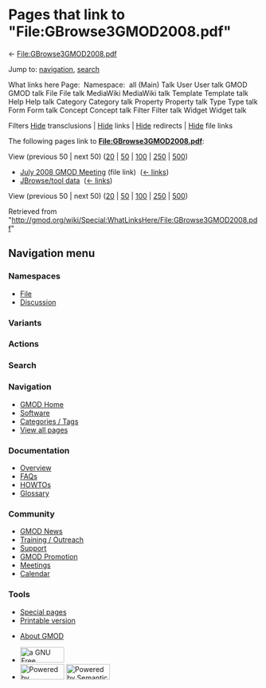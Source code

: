 <div id="mw-page-base" class="noprint">

</div>

<div id="mw-head-base" class="noprint">

</div>

<div id="content" class="mw-body" role="main">

<span id="top"></span>

<div id="mw-js-message" style="display:none;">

</div>



# <span dir="auto">Pages that link to "File:GBrowse3GMOD2008.pdf"</span>

<div id="bodyContent">

<div id="contentSub">

←
[File:GBrowse3GMOD2008.pdf](/wiki/File:GBrowse3GMOD2008.pdf "File:GBrowse3GMOD2008.pdf")

</div>

<div id="jump-to-nav" class="mw-jump">

Jump to: [navigation](#mw-navigation), [search](#p-search)

</div>

<div id="mw-content-text">

What links here Page:  Namespace:  all (Main) Talk User User talk GMOD
GMOD talk File File talk MediaWiki MediaWiki talk Template Template talk
Help Help talk Category Category talk Property Property talk Type Type
talk Form Form talk Concept Concept talk Filter Filter talk Widget
Widget talk

Filters
[Hide](/mediawiki/index.php?title=Special:WhatLinksHere/File:GBrowse3GMOD2008.pdf&hidetrans=1 "Special:WhatLinksHere/File:GBrowse3GMOD2008.pdf")
transclusions \|
[Hide](/mediawiki/index.php?title=Special:WhatLinksHere/File:GBrowse3GMOD2008.pdf&hidelinks=1 "Special:WhatLinksHere/File:GBrowse3GMOD2008.pdf")
links \|
[Hide](/mediawiki/index.php?title=Special:WhatLinksHere/File:GBrowse3GMOD2008.pdf&hideredirs=1 "Special:WhatLinksHere/File:GBrowse3GMOD2008.pdf")
redirects \|
[Hide](/mediawiki/index.php?title=Special:WhatLinksHere/File:GBrowse3GMOD2008.pdf&hideimages=1 "Special:WhatLinksHere/File:GBrowse3GMOD2008.pdf")
file links

The following pages link to
**[File:GBrowse3GMOD2008.pdf](/wiki/File:GBrowse3GMOD2008.pdf "File:GBrowse3GMOD2008.pdf")**:

View (previous 50 \| next 50)
([20](/mediawiki/index.php?title=Special:WhatLinksHere/File:GBrowse3GMOD2008.pdf&limit=20 "Special:WhatLinksHere/File:GBrowse3GMOD2008.pdf")
\|
[50](/mediawiki/index.php?title=Special:WhatLinksHere/File:GBrowse3GMOD2008.pdf&limit=50 "Special:WhatLinksHere/File:GBrowse3GMOD2008.pdf")
\|
[100](/mediawiki/index.php?title=Special:WhatLinksHere/File:GBrowse3GMOD2008.pdf&limit=100 "Special:WhatLinksHere/File:GBrowse3GMOD2008.pdf")
\|
[250](/mediawiki/index.php?title=Special:WhatLinksHere/File:GBrowse3GMOD2008.pdf&limit=250 "Special:WhatLinksHere/File:GBrowse3GMOD2008.pdf")
\|
[500](/mediawiki/index.php?title=Special:WhatLinksHere/File:GBrowse3GMOD2008.pdf&limit=500 "Special:WhatLinksHere/File:GBrowse3GMOD2008.pdf"))

- [July 2008 GMOD
  Meeting](/wiki/July_2008_GMOD_Meeting "July 2008 GMOD Meeting") (file
  link) ‎ <span class="mw-whatlinkshere-tools">([←
  links](/mediawiki/index.php?title=Special:WhatLinksHere&target=July+2008+GMOD+Meeting "Special:WhatLinksHere"))</span>
- [JBrowse/tool data](/wiki/JBrowse/tool_data "JBrowse/tool data") ‎
  <span class="mw-whatlinkshere-tools">([←
  links](/mediawiki/index.php?title=Special:WhatLinksHere&target=JBrowse%2Ftool+data "Special:WhatLinksHere"))</span>

View (previous 50 \| next 50)
([20](/mediawiki/index.php?title=Special:WhatLinksHere/File:GBrowse3GMOD2008.pdf&limit=20 "Special:WhatLinksHere/File:GBrowse3GMOD2008.pdf")
\|
[50](/mediawiki/index.php?title=Special:WhatLinksHere/File:GBrowse3GMOD2008.pdf&limit=50 "Special:WhatLinksHere/File:GBrowse3GMOD2008.pdf")
\|
[100](/mediawiki/index.php?title=Special:WhatLinksHere/File:GBrowse3GMOD2008.pdf&limit=100 "Special:WhatLinksHere/File:GBrowse3GMOD2008.pdf")
\|
[250](/mediawiki/index.php?title=Special:WhatLinksHere/File:GBrowse3GMOD2008.pdf&limit=250 "Special:WhatLinksHere/File:GBrowse3GMOD2008.pdf")
\|
[500](/mediawiki/index.php?title=Special:WhatLinksHere/File:GBrowse3GMOD2008.pdf&limit=500 "Special:WhatLinksHere/File:GBrowse3GMOD2008.pdf"))

</div>

<div class="printfooter">

Retrieved from
"<http://gmod.org/wiki/Special:WhatLinksHere/File:GBrowse3GMOD2008.pdf>"

</div>

<div id="catlinks" class="catlinks catlinks-allhidden">

</div>

<div class="visualClear">

</div>

</div>

</div>

<div id="mw-navigation">

## Navigation menu

<div id="mw-head">



<div id="left-navigation">

<div id="p-namespaces" class="vectorTabs" role="navigation"
aria-labelledby="p-namespaces-label">

### Namespaces

- <span id="ca-nstab-image"><a href="/wiki/File:GBrowse3GMOD2008.pdf" accesskey="c"
  title="View the file page [c]">File</a></span>
- <span id="ca-talk"><a
  href="/mediawiki/index.php?title=File_talk:GBrowse3GMOD2008.pdf&amp;action=edit&amp;redlink=1"
  accesskey="t"
  title="Discussion about the content page [t]">Discussion</a></span>

</div>

<div id="p-variants" class="vectorMenu emptyPortlet" role="navigation"
aria-labelledby="p-variants-label">

### 

### Variants[](#)

<div class="menu">

</div>

</div>

</div>

<div id="right-navigation">



<div id="p-cactions" class="vectorMenu emptyPortlet" role="navigation"
aria-labelledby="p-cactions-label">

### Actions[](#)

<div class="menu">

</div>

</div>

<div id="p-search" role="search">

### Search

<div id="simpleSearch">

</div>

</div>

</div>

</div>

<div id="mw-panel">

<div id="p-logo" role="banner">

<a href="/wiki/Main_Page"
style="background-image: url(http://gmod.org/images/GMOD-cogs.png);"
title="Visit the main page"></a>

</div>

<div id="p-Navigation" class="portal" role="navigation"
aria-labelledby="p-Navigation-label">

### Navigation

<div class="body">

- <span id="n-GMOD-Home">[GMOD Home](/wiki/Main_Page)</span>
- <span id="n-Software">[Software](/wiki/GMOD_Components)</span>
- <span id="n-Categories-.2F-Tags">[Categories /
  Tags](/wiki/Categories)</span>
- <span id="n-View-all-pages">[View all
  pages](/wiki/Special:AllPages)</span>

</div>

</div>

<div id="p-Documentation" class="portal" role="navigation"
aria-labelledby="p-Documentation-label">

### Documentation

<div class="body">

- <span id="n-Overview">[Overview](/wiki/Overview)</span>
- <span id="n-FAQs">[FAQs](/wiki/Category:FAQ)</span>
- <span id="n-HOWTOs">[HOWTOs](/wiki/Category:HOWTO)</span>
- <span id="n-Glossary">[Glossary](/wiki/Glossary)</span>

</div>

</div>

<div id="p-Community" class="portal" role="navigation"
aria-labelledby="p-Community-label">

### Community

<div class="body">

- <span id="n-GMOD-News">[GMOD News](/wiki/GMOD_News)</span>
- <span id="n-Training-.2F-Outreach">[Training /
  Outreach](/wiki/Training_and_Outreach)</span>
- <span id="n-Support">[Support](/wiki/Support)</span>
- <span id="n-GMOD-Promotion">[GMOD
  Promotion](/wiki/GMOD_Promotion)</span>
- <span id="n-Meetings">[Meetings](/wiki/Meetings)</span>
- <span id="n-Calendar">[Calendar](/wiki/Calendar)</span>

</div>

</div>

<div id="p-tb" class="portal" role="navigation"
aria-labelledby="p-tb-label">

### Tools

<div class="body">

- <span id="t-specialpages"><a href="/wiki/Special:SpecialPages" accesskey="q"
  title="A list of all special pages [q]">Special pages</a></span>
- <span id="t-print"><a
  href="/mediawiki/index.php?title=Special:WhatLinksHere/File:GBrowse3GMOD2008.pdf&amp;printable=yes"
  rel="alternate" accesskey="p"
  title="Printable version of this page [p]">Printable version</a></span>

</div>

</div>

</div>

</div>

<div id="footer" role="contentinfo">

- <span id="footer-places-about">[About
  GMOD](/wiki/GMOD:About "GMOD:About")</span>

<!-- -->

- <span id="footer-copyrightico">[<img src="http://www.gnu.org/graphics/gfdl-logo-small.png" width="88"
  height="31" alt="a GNU Free Documentation License" />](http://www.gnu.org/licenses/fdl-1.3.html)</span>
- <span id="footer-poweredbyico">[<img src="/mediawiki/skins/common/images/poweredby_mediawiki_88x31.png"
  width="88" height="31" alt="Powered by MediaWiki" />](//www.mediawiki.org/)
  [<img
  src="/mediawiki/extensions/SemanticMediaWiki/includes/../resources/images/smw_button.png"
  width="88" height="31" alt="Powered by Semantic MediaWiki" />](https://www.semantic-mediawiki.org/wiki/Semantic_MediaWiki)</span>

<div style="clear:both">

</div>

</div>
